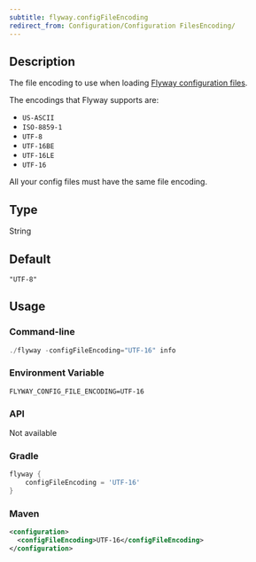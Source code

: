 ```yaml
---
subtitle: flyway.configFileEncoding
redirect_from: Configuration/Configuration FilesEncoding/
---
```


## Description

The file encoding to use when loading [Flyway configuration files](https://documentation.red-gate.com/flyway/flyway-concepts/flyway-projects).

The encodings that Flyway supports are:

- `US-ASCII`
- `ISO-8859-1`
- `UTF-8`
- `UTF-16BE`
- `UTF-16LE`
- `UTF-16`

All your config files must have the same file encoding.

## Type

String

## Default

`"UTF-8"`

## Usage

### Command-line

```powershell
./flyway -configFileEncoding="UTF-16" info
```

### Environment Variable

```properties
FLYWAY_CONFIG_FILE_ENCODING=UTF-16
```

### API

Not available

### Gradle

```groovy
flyway {
    configFileEncoding = 'UTF-16'
}
```

### Maven

```xml
<configuration>
  <configFileEncoding>UTF-16</configFileEncoding>
</configuration>
```
